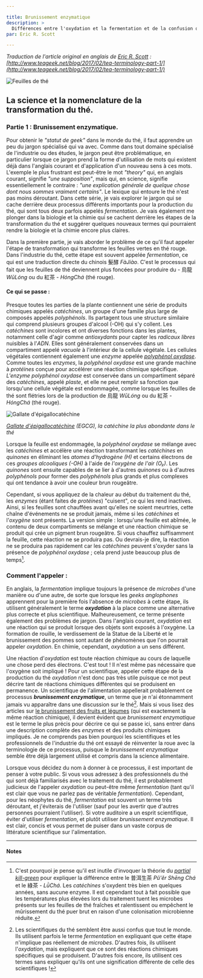 ```yaml
---

title: Brunissement enzymatique
description: >
  Différences entre l'oxydation et la fermentation et de la confusion qui entoure ces deux termes dans le monde du thé
par: Eric R. Scott

---
```


_Traduction de l'article original en anglais de [Eric R. Scott](http://www.ericrscott.com) :
[http://www.teageek.net/blog/2017/02/tea-terminology-part-1/](http://www.teageek.net/blog/2017/02/tea-terminology-part-1/)_

![Feuilles de thé](/assets/media/brunissement-enzymatique-1_feuille.jpg)

## La science et la nomenclature de la transformation du thé.

### Partie 1 : Brunissement enzymatique.

Pour obtenir le _"statut de geek"_ dans le monde du thé, il faut apprendre un peu du jargon spécialisé qui va avec. Comme dans tout domaine spécialisé de l'industrie ou des études, le jargon peut être problématique, en particulier lorsque ce jargon prend la forme d'utilisation de mots qui existent déjà dans l'anglais courant et d'application d'un nouveau sens à ces mots. L'exemple le plus frustrant est peut-être le mot _"theory"_ qui, en anglais courant, signifie _"une supposition"_, mais qui, en science, signifie essentiellement le contraire : _"une explication générale de quelque chose dont nous sommes vraiment certains"_. Le lexique qui entoure le thé n'est pas moins déroutant. Dans cette série, je vais explorer le jargon qui se cache derrière deux processus différents importants pour la production du thé, qui sont tous deux parfois appelés _fermentation_. Je vais également me plonger dans la biologie et la chimie qui se cachent derrière les étapes de la transformation du thé et suggérer quelques nouveaux termes qui pourraient rendre la biologie et la chimie encore plus claires.

Dans la première partie, je vais aborder le problème de ce qu'il faut appeler l'étape de transformation qui transforme les feuilles vertes en thé rouge. Dans l'industrie du thé, cette étape est souvent appelée _fermentation_, ce qui est une traduction directe du chinois 髮酵 _FàJiào_. C'est le processus qui fait que les feuilles de thé deviennent plus foncées pour produire du - 烏龍 _WūLóng_ ou du 紅茶 - _HóngChá_ (thé rouge).

#### Ce qui se passe :

Presque toutes les parties de la plante contiennent une série de produits chimiques appelés _catéchines_, un groupe d'une famille plus large de composés appelés _polyphénols_. Ils partagent tous une structure similaire qui comprend plusieurs groupes d'alcool (-OH) qui s'y collent. Les _catéchines_ sont incolores et ont diverses fonctions dans les plantes, notamment celle d'agir comme _antioxydants_ pour capter les _radicaux libres_ nuisibles à l'_ADN_. Elles sont généralement conservées dans un compartiment appelé _vacuole_ à l'intérieur de la cellule végétale. Les cellules végétales contiennent également une _enzyme_ appelée [_polyphénol oxydase_](https://fr.qwe.wiki/wiki/Polyphenol_oxidase). Comme toutes les _enzymes_, la _polyphénol oxydase_ est une grande machine à _protéines_ conçue pour accélérer une réaction chimique spécifique. _L'enzyme polyphénol oxydase_ est conservée dans un compartiment séparé des _catéchines_, appelé _plaste_, et elle ne peut remplir sa fonction que lorsqu'une cellule végétale est endommagée, comme lorsque les feuilles de thé sont flétries lors de la production de 烏龍 _WūLóng_ ou du 紅茶 - _HóngChá_ (thé rouge).

![Gallate d'épigallocatéchine](/assets/media/brunissement-enzymatique-1_polyphenols.jpg)

_[Gallate d'épigallocatéchine](https://fr.wikipedia.org/wiki/Gallate_d%27%C3%A9pigallocat%C3%A9chine) (EGCG), la catéchine la plus abondante dans le thé_

Lorsque la feuille est endommagée, la _polyphénol oxydase_ se mélange avec les _catéchines_ et accélère une réaction transformant les _catéchines_ en _quinones_ en éliminant les _atomes d'hydrogène (H)_ et certains électrons de ces _groupes alcooliques (-OH)_ à l'aide de _l'oxygène de l'air (O₂)_. Les _quinones_ sont ensuite capables de se lier à d'autres _quinones_ ou à d'autres _polyphénols_ pour former des _polyphénols_ plus grands et plus complexes qui ont tendance à avoir une couleur brun rougeâtre.

Cependant, si vous appliquez de la chaleur au début du traitement du thé, les _enzymes_ (étant faites de _protéines_) "cuisent", ce qui les rend inactives. Ainsi, si les feuilles sont chauffées avant qu'elles ne soient meurtries, cette chaîne d'événements ne se produit jamais, même si les _catéchines_ et l'_oxygène_ sont présents. La version simple : lorsqu'une feuille est abîmée, le contenu de deux compartiments se mélange et une réaction chimique se produit qui crée un pigment brun rougeâtre. Si vous chauffez suffisamment la feuille, cette réaction ne se produira pas. Ou devrais-je dire, la réaction ne se produira pas rapidement car les _catéchines_ peuvent s'oxyder sans la présence de _polyphénol oxydase_ ; cela prend juste beaucoup plus de temps[^1].  

### Comment l'appeler :

En anglais, la _fermentation_ implique toujours la présence de _microbes_ d'une manière ou d'une autre, de sorte que lorsque les _geeks anglophones_ apprennent pour la première fois l'absence de _microbes_ à cette étape, ils utilisent généralement le terme **_oxydation_** à la place comme une alternative plus correcte et plus scientifique.  Malheureusement, ce terme présente également des problèmes de jargon. Dans l'anglais courant, _oxydation_ est une réaction qui se produit lorsque des objets sont exposés à l'oxygène. La formation de rouille, le verdissement de la Statue de la Liberté et le brunissement des pommes sont autant de phénomènes que l'on pourrait appeler _oxydation_. En chimie, cependant, _oxydation_ a un sens différent.

Une réaction d'_oxydation_ est toute réaction chimique au cours de laquelle une chose perd des électrons. C'est tout ! Il n'est même pas nécessaire que l'oxygène soit impliqué ! Pour un scientifique, appeler cette étape de la production du thé _oxydation_ n'est donc pas très utile puisque ce mot peut décrire tant de réactions chimiques différentes qui se produisent en permanence. Un scientifique de l'alimentation appellerait probablement ce processus **_brunissement enzymatique_**, un terme que je n'ai étonnamment jamais vu apparaître dans une discussion sur le thé[^2]. Mais si vous lisez des articles sur [le brunissement des fruits et légumes](https://fr.wikipedia.org/wiki/Brunissement_enzymatique) (qui est exactement la même réaction chimique), il devient évident que _brunissement enzymatique_ est le terme le plus précis pour décrire ce qui se passe ici, sans entrer dans une description complète des _enzymes_ et des produits chimiques impliqués. Je ne comprends pas bien pourquoi les scientifiques et les professionnels de l'industrie du thé ont essayé de réinventer la roue avec la terminologie de ce processus, puisque le _brunissement enzymatique_ semble être déjà largement utilisé et compris dans la science alimentaire.

Lorsque vous décidez du nom à donner à ce processus, il est important de penser à votre public. Si vous vous adressez à des professionnels du thé qui sont déjà familiarisés avec le traitement du thé, il est probablement judicieux de l'appeler _oxydation_ ou peut-être même _fermentation_ (tant qu'il est clair que vous ne parlez pas de véritable _fermentation_). Cependant, pour les néophytes du thé, _fermentation_ est souvent un terme très déroutant, et j'éviterais de l'utiliser (sauf pour les avertir que d'autres personnes pourraient l'utiliser). Si votre auditoire a un esprit scientifique, éviter d'utiliser _fermentation_, et plutôt utiliser _brunissement enzymatique_. Il est clair, concis et vous permet de puiser dans un vaste corpus de littérature scientifique sur l'alimentation.

---
#### Notes

[^1]: C'est pourquoi je pense qu'il est inutile d'invoquer la théorie du _[partial kill-green](http://www.marshaln.com/2013/07/a-clear-and-present-danger)_ pour expliquer la différence entre le 普洱生茶 _Pǔ'ěr Shēng Chá_ et le 綠茶 - _LǜChá_. Les _catéchines_ s'oxydent très bien en quelques années, sans aucune enzyme. Il est cependant tout à fait possible que les températures plus élevées lors du traitement tuent les microbes présents sur les feuilles de thé fraîches et ralentissent ou empêchent le mûrissement du thé puer brut en raison d'une colonisation microbienne réduite.

[^2]: Les scientifiques du thé semblent être aussi confus que tout le monde. Ils utilisent parfois le terme _fermentation_ en expliquant que cette étape n'implique pas réellement de _microbes_. D'autres fois, ils utilisent l'_oxydation_, mais expliquent que ce sont des réactions chimiques spécifiques qui se produisent. D'autres fois encore, ils utilisent ces termes sans expliquer qu'ils ont une signification différente de celle des scientifiques !
